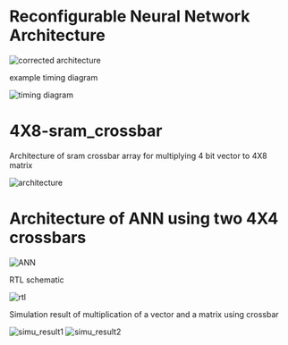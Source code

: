 


# Reconfigurable  Neural Network Architecture

![corrected architecture](https://user-images.githubusercontent.com/96823533/169274669-a1bad984-d748-475b-b8b5-4bedf8e59901.jpg)
 
 
 example timing diagram
 
 
![timing diagram](https://user-images.githubusercontent.com/96823533/169274770-3c5f808e-0321-4abb-8671-59016920249a.png)








# 4X8-sram_crossbar

Architecture of sram crossbar array for multiplying 4 bit vector to 4X8 matrix

![architecture](https://user-images.githubusercontent.com/96823533/163798668-0ad97638-d1e4-406f-b249-205df96cb154.jpg)



# Architecture of ANN using two 4X4 crossbars


![ANN](https://user-images.githubusercontent.com/96823533/164064699-b5a889bd-50b2-4bba-a6be-9a23cb558e2c.jpg)



RTL schematic



![rtl](https://user-images.githubusercontent.com/96823533/163799168-5ede284b-e8f8-43d6-be39-3c266e10c8f6.JPG)






Simulation result of multiplication of a vector and a matrix using crossbar

![simu_result1](https://user-images.githubusercontent.com/96823533/163788749-4ae8abeb-9c53-46c6-9a49-03f8052b267c.JPG)
![simu_result2](https://user-images.githubusercontent.com/96823533/163788900-e7cf862e-c121-441f-b687-be12fd182a35.JPG)



